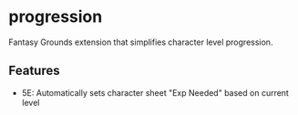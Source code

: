 # progression
Fantasy Grounds extension that simplifies character level progression.

## Features
- 5E: Automatically sets character sheet "Exp Needed" based on current level
